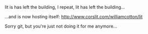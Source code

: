 lit is has left the building, I repeat, lit has left the building...

...and is now hosting itself: http://www.corslit.com/williamcotton/lit

Sorry git, but you're just not doing it for me anymore...
